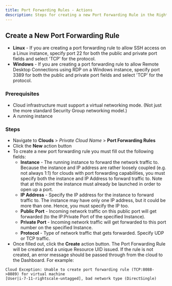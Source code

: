 ```yaml
---
title: Port Forwarding Rules - Actions
description: Steps for creating a new Port Forwarding Rule in the RightScale Cloud Management Dashboard.
---
```


## Create a New Port Forwarding Rule

* **Linux** - If you are creating a port forwarding rule to allow SSH access on a Linux instance, specify port 22 for both the public and private port fields and select 'TCP' for the protocol.
* **Windows** - If you are creating a port forwarding rule to allow Remote Desktop Connections using RDP on a Windows instance, specify port 3389 for both the public and private port fields and select 'TCP' for the protocol.

### Prerequisites

* Cloud infrastructure must support a virtual networking mode. (Not just the more standard Security Group networking model.)
* A running instance

### Steps

* Navigate to **Clouds** > *Private Cloud Name* > **Port Forwarding Rules**
* Click the **New** action button
* To create a new port forwarding rule you must fill out the following fields:
  * **Instance** - The running instance to forward the network traffic to. Because the instance and IP address are rather loosely coupled (e.g. not always 1:1) for clouds with port forwarding capabilities, you must specify both the instance and IP Address to forward traffic to. Note that at this point the instance must already be launched in order to open up a port.
  * **IP Address** - Specify the IP address for the instance to forward traffic to. The instance may have only one IP address, but it could be more than one. Hence, you must specify the IP too.
  * **Public Port** - Incoming network traffic on this public port will get forwarded (to the IP:Private Port of the specified Instance).
  * **Private Port** - Incoming network traffic will get forwarded to this port number on the specified Instance.
  * **Protocol** - Type of network traffic that gets forwarded. Specify UDP or TCP traffic.
* Once filled out, click the **Create** action button. The Port Forwarding Rule will be created and a unique Resource UID issued. If the rule is not created, an error message should be passed through from the cloud to the Dashboard. For example:

~~~
Cloud Exception: Unable to create port forwarding rule (TCP:8088->8089) for virtual machine
[User|i-7-11-rightscale-untagged], bad network type (DirectSingle)
~~~
